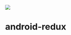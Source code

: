 [![](https://www.jitpack.io/v/atthapon-k/android-redux.svg)](https://www.jitpack.io/#atthapon-k/android-redux)
# android-redux
